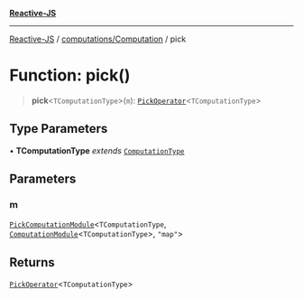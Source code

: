 [**Reactive-JS**](../../../README.md)

***

[Reactive-JS](../../../README.md) / [computations/Computation](../README.md) / pick

# Function: pick()

> **pick**\<`TComputationType`\>(`m`): [`PickOperator`](../interfaces/PickOperator.md)\<`TComputationType`\>

## Type Parameters

• **TComputationType** *extends* [`ComputationType`](../../type-aliases/ComputationType.md)

## Parameters

### m

[`PickComputationModule`](../../type-aliases/PickComputationModule.md)\<`TComputationType`, [`ComputationModule`](../../interfaces/ComputationModule.md)\<`TComputationType`\>, `"map"`\>

## Returns

[`PickOperator`](../interfaces/PickOperator.md)\<`TComputationType`\>
